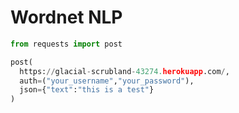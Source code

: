 # Wordnet NLP

```python
from requests import post

post(
  https://glacial-scrubland-43274.herokuapp.com/, 
  auth=("your_username","your_password"),
  json={"text":"this is a test"} 
)
```
